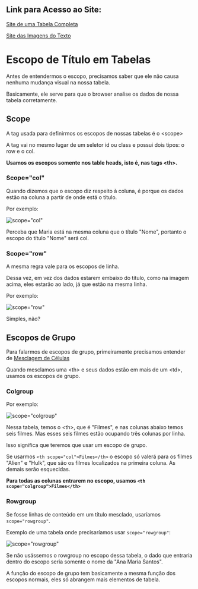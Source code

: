 ## Link para Acesso ao Site:

[Site de uma Tabela Completa](https://andersonr-o.github.io/Html-Css/Escopos-de-T%C3%ADtulo/tabela-completa.html)

[Site das Imagens do Texto](https://andersonr-o.github.io/Html-Css/Escopos-de-T%C3%ADtulo/tabela-exemplo.html) 

# Escopo de Título em Tabelas

Antes de entendermos o escopo, precisamos saber que ele não causa nenhuma mudança visual na nossa tabela.

Basicamente, ele serve para que o browser analise os dados de nossa tabela corretamente.

## Scope

A tag usada para definirmos os escopos de nossas tabelas é o &lt;scope&gt;

A tag vai no mesmo lugar de um seletor id ou class e possui dois tipos: o row e o col.

**Usamos os escopos somente nos table heads, isto é, nas tags &lt;th&gt;.**

### Scope="col"

Quando dizemos que o escopo diz respeito à coluna, é porque os dados estão na coluna a partir de onde está o título.

Por exemplo:

![scope="col"](https://user-images.githubusercontent.com/97858145/179424588-89cc261d-da37-47fd-b3f7-13aa58cbea28.png)

Perceba que Maria está na mesma coluna que o título "Nome", portanto o escopo do título "Nome" será col.

### Scope="row"

A mesma regra vale para os escopos de linha.

Dessa vez, em vez dos dados estarem embaixo do título, como na imagem acima, eles estarão ao lado, já que estão na mesma linha.

Por exemplo:

![scope="row"](https://user-images.githubusercontent.com/97858145/179424844-1cf90f57-0e7d-4f46-a28c-50fed76be626.png)

Simples, não?

## Escopos de Grupo

Para falarmos de escopos de grupo, primeiramente precisamos entender de [Mesclagem de Células](#)

Quando mesclamos uma &lt;th&gt; e seus dados estão em mais de um &lt;td&gt;, usamos os escopos de grupo.

### Colgroup

Por exemplo:

![scope="colgroup"](https://user-images.githubusercontent.com/97858145/179425277-f1782d82-1e43-45b0-9434-e6c1059766e1.png)

Nessa tabela, temos o &lt;th&gt;, que é "Filmes", e nas colunas abaixo temos seis filmes. Mas esses seis filmes estão ocupando três colunas por linha.

Isso significa que teremos que usar um escopo de grupo.

Se usarmos ``<th scope="col">Filmes</th>`` o escopo só valerá para os filmes "Alien" e "Hulk", que são os filmes localizados na primeira coluna. As demais serão esquecidas.

**Para todas as colunas entrarem no escopo, usamos ```<th scope="colgroup">Filmes</th>```**

### Rowgroup

Se fosse linhas de conteúdo em um título mesclado, usaríamos ``scope="rowgroup"``.

Exemplo de uma tabela onde precisaríamos usar ``scope="rowgroup"``:

![scope="rowgroup"](https://user-images.githubusercontent.com/97858145/179425907-b6351d04-b58f-4dc3-83cc-7855c43a1a15.png)

Se não usássemos o rowgroup no escopo dessa tabela, o dado que entraria dentro do escopo seria somente o nome da "Ana Maria Santos".

A função do escopo de grupo tem basicamente a mesma função dos escopos normais, eles só abrangem mais elementos de tabela.
